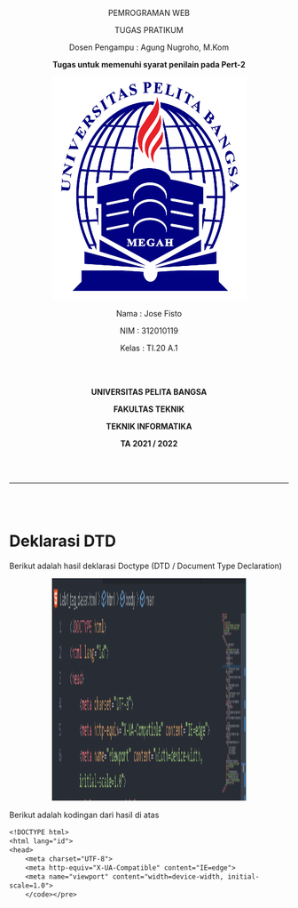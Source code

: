 <p align="center">
	PEMROGRAMAN WEB
</p>
<p align="center">
	TUGAS PRATIKUM
</p>
<p align="center">
	Dosen Pengampu : Agung Nugroho, M.Kom
</p>
<p align="center"> 
	<b>Tugas untuk memenuhi syarat penilain pada Pert-2</b>
</p>

<p align="center">
	<img src="/Logo/logo.png" alt="UPB" width="350" height="400">
</p>

<p align="center">
                 Nama : Jose Fisto
</p>
<p align="center">
                 NIM : 312010119
</p>
<p align="center">
                 Kelas : TI.20 A.1
</p>

<br/>
<br/>

<p align="center">
	<b>UNIVERSITAS PELITA BANGSA</b>
</p>
<p align="center">
	<b>FAKULTAS TEKNIK</b>
</p>
<p align="center">
	<b>TEKNIK INFORMATIKA</b>
</p>
<p align="center">
	<b>TA 2021 / 2022</b>
</p>

<br></br>

<hr>
</hr>

<br></br>

# Deklarasi DTD
Berikut adalah hasil deklarasi Doctype (DTD / Document Type Declaration)

<p align="center">
	<img src="SS/Laporan (readme)/doctype.png" alt="UPB" width="350" height="400">

Berikut adalah kodingan dari hasil di atas
```   
<!DOCTYPE html>
<html lang="id">
<head>
    <meta charset="UTF-8">
    <meta http-equiv="X-UA-Compatible" content="IE=edge">
    <meta name="viewport" content="width=device-width, initial-scale=1.0">
    </code></pre>
